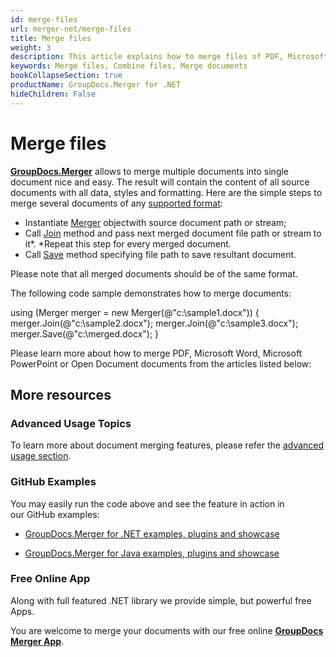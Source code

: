 ```yaml
---
id: merge-files
url: merger-net/merge-files
title: Merge files
weight: 3
description: This article explains how to merge files of PDF, Microsoft Word, Excel and PowerPoint and other formats using GroupDocs.Merger API.
keywords: Merge files, Combine files, Merge documents
bookCollapseSection: true
productName: GroupDocs.Merger for .NET
hideChildren: False
---
```


# Merge files

**[GroupDocs.Merger](https://products.groupdocs.com/merger/net)** allows to merge multiple documents into single document nice and easy. The result will contain the content of all source documents with all data, styles and formatting. Here are the simple steps to merge several documents of any [supported format](Supported%2BDocument%2BTypes.html):

*   Instantiate [Merger](https://apireference.groupdocs.com/net/merger/groupdocs.merger/merger) objectwith source document path or stream;
*   Call [Join](https://apireference.groupdocs.com/net/merger/groupdocs.merger.merger/join/methods/2) method and pass next merged document file path or stream to it*. *Repeat this step for every merged document.
*   Call [Save](https://apireference.groupdocs.com/net/merger/groupdocs.merger.merger/save/methods/1) method specifying file path to save resultant document.

Please note that all merged documents should be of the same format.

The following code sample demonstrates how to merge documents:

using (Merger merger = new Merger(@"c:\\sample1.docx"))
{
    merger.Join(@"c:\\sample2.docx");
    merger.Join(@"c:\\sample3.docx");
    merger.Save(@"c:\\merged.docx");
}

  
Please learn more about how to merge PDF, Microsoft Word, Microsoft PowerPoint or Open Document documents from the articles listed below:

## More resources

### Advanced Usage Topics 

To learn more about document merging features, please refer the [advanced usage section](Advanced%2Busage.html).

### GitHub Examples 

You may easily run the code above and see the feature in action in our GitHub examples:

*   [GroupDocs.Merger for .NET examples, plugins and showcase](https://github.com/groupdocs-merger/GroupDocs.Merger-for-.NET)
    
*   [GroupDocs.Merger for Java examples, plugins and showcase](https://github.com/groupdocs-merger/GroupDocs.Merger-for-Java)
    

### Free Online App 

Along with full featured .NET library we provide simple, but powerful free Apps.

You are welcome to merge your documents with our free online **[GroupDocs Merger App](https://products.groupdocs.app/merger)**.


